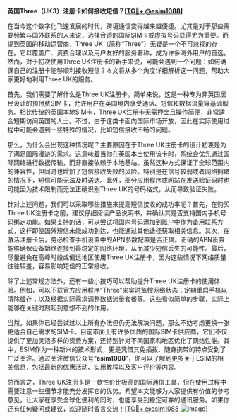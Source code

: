 **英国Three（UK3）注册卡如何接收短信？[[TG💪+ @esim1088](https://t.me/s/esim1088)]**

在当今这个数字化飞速发展的时代，跨境通信变得越来越便捷。尤其是对于那些需要频繁与国外联系的人来说，选择合适的国际SIM卡或虚拟号码显得尤为重要。而提到英国的移动运营商，Three UK（简称“Three”）无疑是一个不可忽视的存在。它以覆盖广、资费合理以及用户友好的服务著称，成为许多海外用户的首选。然而，对于初次使用Three UK注册卡的新手来说，可能会遇到一个问题：如何确保自己的注册卡能够顺利接收短信？本文将从多个角度详细解析这一问题，帮助大家更好地利用Three UK的服务。

首先，我们需要了解什么是Three UK注册卡。简单来说，这是一种专为非英国居民设计的预付费SIM卡，允许用户在英国境内享受通话、短信和数据流量等基础服务。相比传统的英国本地SIM卡，Three UK注册卡无需押金且操作简便，非常适合短期访问英国的人士。不过，由于这类卡面向国际市场开放，因此在实际使用过程中可能会遇到一些特殊的情况，比如短信接收不畅的问题。

那么，为什么会出现这种情况呢？主要原因在于Three UK注册卡的设计初衷是为了满足国际漫游的需求。这意味着当你在英国本土使用该卡时，系统会优先通过国际网络进行数据传输，而非直接依赖于本地基站。虽然这种方式保证了全球范围内的兼容性，但同时也增加了短信接收失败的风险。特别是在信号较弱或者网络拥堵的情况下，短信可能无法及时送达。此外，部分应用程序或网站在发送验证码时也可能因为技术限制而无法正确识别Three UK的号码格式，从而导致验证失败。

针对上述问题，我们可以采取哪些措施来提高短信接收的成功率呢？首先，在购买Three UK注册卡之前，建议仔细阅读产品说明书，并确认其是否支持国内手机号码绑定功能。如果支持的话，可以尝试将国内号码添加到账户中作为备用联系方式，这样即使国外短信未能成功到达，也能通过其他途径获取相关信息。其次，在激活注册卡后，务必检查手机设置中的APN参数配置是否正确。正确的APN设置能够确保设备始终连接到最稳定的网络环境，从而减少短信丢失的可能性。最后，尽量避免在高峰时段或偏远地区使用Three UK注册卡，因为这些情况下网络质量往往较差，容易影响短信的正常接收。

除了上述常规方法外，还有一些小技巧可以帮助提升Three UK注册卡的使用体验。例如，可以下载官方应用程序“Three”来实时监控网络状态；定期重启手机以清除缓存；以及根据实际需求调整数据流量套餐等。这些看似简单的步骤，实际上能够在关键时刻起到意想不到的作用。

当然，如果你已经尝试过以上所有办法但仍无法解决问题，那么不妨考虑更换一张更适合自己需求的SIM卡。目前市面上有许多优质的国际SIM卡供应商，它们不仅提供了更加灵活多样的资费方案，还特别针对不同国家和地区优化了网络性能。其中，ESIM作为一种新兴的技术形式，更是凭借其免插拔、随身携带的特点受到了广泛关注。通过关注微信公众号“**esim1088**”，你可以了解到更多关于ESIM的相关信息，包括最新的优惠活动、实用教程以及客户评价等内容。

总而言之，Three UK注册卡是一款性价比极高的国际通信工具，但在使用过程中需要注意一些细节才能充分发挥它的优势。希望本文能够为大家提供有价值的参考意见，让大家在享受全球化便利的同时，也能享受到稳定可靠的通讯服务。如果你还有任何疑问或建议，欢迎随时留言交流！[[TG💪+ @esim1088](https://t.me/s/esim1088) ![Image](https://i.postimg.cc/4NQfJmqS/Snipaste-2025-05-13-00-14-12.png)]